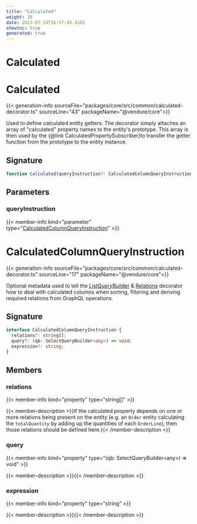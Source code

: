 ```yaml
---
title: "Calculated"
weight: 10
date: 2023-07-14T16:57:49.416Z
showtoc: true
generated: true
---
```

<!-- This file was generated from the Vendure source. Do not modify. Instead, re-run the "docs:build" script -->

# Calculated
<div class="symbol">


# Calculated

{{< generation-info sourceFile="packages/core/src/common/calculated-decorator.ts" sourceLine="43" packageName="@vendure/core">}}

Used to define calculated entity getters. The decorator simply attaches an array of "calculated"
property names to the entity's prototype. This array is then used by the {@link CalculatedPropertySubscriber}to transfer the getter function from the prototype to the entity instance.

## Signature

```TypeScript
function Calculated(queryInstruction?: CalculatedColumnQueryInstruction): MethodDecorator
```
## Parameters

### queryInstruction

{{< member-info kind="parameter" type="<a href='/typescript-api/data-access/calculated#calculatedcolumnqueryinstruction'>CalculatedColumnQueryInstruction</a>" >}}

</div>
<div class="symbol">


# CalculatedColumnQueryInstruction

{{< generation-info sourceFile="packages/core/src/common/calculated-decorator.ts" sourceLine="17" packageName="@vendure/core">}}

Optional metadata used to tell the <a href='/typescript-api/data-access/list-query-builder#listquerybuilder'>ListQueryBuilder</a> & <a href='/typescript-api/request/relations-decorator#relations'>Relations</a> decorator how to deal with
calculated columns when sorting, filtering and deriving required relations from GraphQL operations.

## Signature

```TypeScript
interface CalculatedColumnQueryInstruction {
  relations?: string[];
  query?: (qb: SelectQueryBuilder<any>) => void;
  expression?: string;
}
```
## Members

### relations

{{< member-info kind="property" type="string[]"  >}}

{{< member-description >}}If the calculated property depends on one or more relations being present
on the entity (e.g. an `Order` entity calculating the `totalQuantity` by adding
up the quantities of each `OrderLine`), then those relations should be defined here.{{< /member-description >}}

### query

{{< member-info kind="property" type="(qb: SelectQueryBuilder&#60;any&#62;) =&#62; void"  >}}

{{< member-description >}}{{< /member-description >}}

### expression

{{< member-info kind="property" type="string"  >}}

{{< member-description >}}{{< /member-description >}}


</div>
